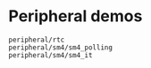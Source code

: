 # Peripheral demos

```{toctree}
peripheral/rtc
peripheral/sm4/sm4_polling
peripheral/sm4/sm4_it
```
